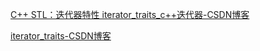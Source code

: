 [C++ STL：迭代器特性 iterator_traits_c++迭代器-CSDN博客](https://blog.csdn.net/m0_52043808/article/details/136062019?ops_request_misc=%7B%22request%5Fid%22%3A%22171385617316800211584122%22%2C%22scm%22%3A%2220140713.130102334..%22%7D&request_id=171385617316800211584122&biz_id=0&utm_medium=distribute.pc_search_result.none-task-blog-2~all~sobaiduend~default-1-136062019-null-null.142^v100^pc_search_result_base4&utm_term=Iterator_traits&spm=1018.2226.3001.4187)

[iterator_traits-CSDN博客](https://blog.csdn.net/nipirennipi136/article/details/105343751?ops_request_misc=%7B%22request%5Fid%22%3A%22171385617316800211584122%22%2C%22scm%22%3A%2220140713.130102334..%22%7D&request_id=171385617316800211584122&biz_id=0&utm_medium=distribute.pc_search_result.none-task-blog-2~all~sobaiduend~default-2-105343751-null-null.142^v100^pc_search_result_base4&utm_term=Iterator_traits&spm=1018.2226.3001.4187)
